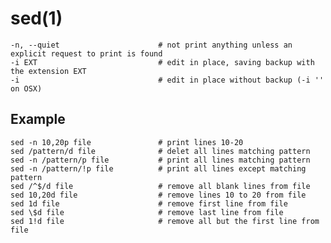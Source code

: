 
# sed(1)

    -n, --quiet                      # not print anything unless an explicit request to print is found
    -i EXT                           # edit in place, saving backup with the extension EXT
    -i                               # edit in place without backup (-i '' on OSX)

## Example

    sed -n 10,20p file               # print lines 10-20
    sed /pattern/d file              # delet all lines matching pattern
    sed -n /pattern/p file           # print all lines matching pattern
    sed -n /pattern/!p file          # print all lines except matching pattern
    sed /^$/d file                   # remove all blank lines from file
    sed 10,20d file                  # remove lines 10 to 20 from file
    sed 1d file                      # remove first line from file
    sed \$d file                     # remove last line from file
    sed 1!d file                     # remove all but the first line from file
